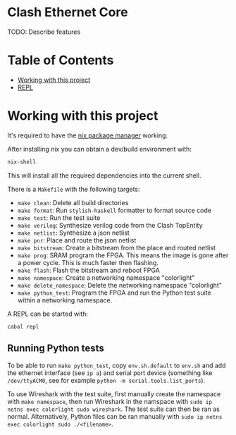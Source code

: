 <!-- omit in toc -->
# Clash Ethernet Core
TODO: Describe features

<!-- omit in toc -->
# Table of Contents
- [Working with this project](#working-with-this-project)
- [REPL](#repl)

# Working with this project
It's required to have the [nix package manager](https://nixos.org/download.html) working.

After installing nix you can obtain a dev/build environment with:

```bash
nix-shell
```

This will install all the required dependencies into the current shell.

There is a `Makefile` with the following targets:

- `make clean`: Delete all build directories
- `make format`: Run `stylish-haskell` formatter to format source code
- `make test`: Run the test suite
- `make verilog`: Synthesize verilog code from the Clash TopEntity
- `make netlist`: Synthesize a json netlist
- `make pnr`: Place and route the json netlist
- `make bitstream`: Create a bitstream from the place and routed netlist
- `make prog`: SRAM program the FPGA. This means the image is gone after a power
   cycle. This is much faster then flashing.
- `make flash`: Flash the bitstream and reboot FPGA
- `make namespace`: Create a networking namespace "colorlight"
- `make delete_namespace`: Delete the networking namespace "colorlight"
- `make python_test`: Program the FPGA and run the Python test suite within a networking namespace.

A REPL can be started with:

```
cabal repl
```

## Running Python tests
To be able to run `make python_test`, copy `env.sh.default` to
`env.sh` and add the ethernet interface (see `ip a`) and serial
port device (something like `/dev/ttyACM0`, see for example
`python -m serial.tools.list_ports`).

To use Wireshark with the test suite, first manually create the
namespace with `make namespace`, then run Wireshark in the
namspace with `sudo ip netns exec colorlight sudo wireshark`.
The test suite can then be ran as normal.
Alternatively, Python files can be ran manually with
`sudo ip netns exec colorlight sudo ./<filename>`.
